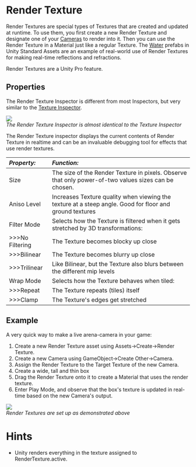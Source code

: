 Render Texture
==============


<span class=keyword>Render Textures</span> are special types of <span class=keyword>Textures</span> that are created and updated at runtime. To use them, you first create a new Render Texture and designate one of your [Cameras](class-Camera.md) to render into it. Then you can use the Render Texture in a <span class=keyword>Material</span> just like a regular Texture. The [Water](HOWTO-Water.md) prefabs in Unity Standard Assets are an example of real-world use of Render Textures for making real-time reflections and refractions.

Render Textures are a Unity Pro feature.


Properties
----------


The Render Texture <span class=keyword>Inspector</span> is different from most Inspectors, but very similar to the [Texture Inspector](class-Texture2D.md).


![](http://docwiki.hq.unity3d.com/uploads/Main/Inspector-RenderTexture.png)  
_The Render Texture Inspector is almost identical to the Texture Inspector_

The Render Texture inspector displays the current contents of Render Texture in realtime and can be an invaluable debugging tool for effects that use render textures.


|**_Property:_** |**_Function:_** |
|:---|:---|
|<span class=component>Size</span> |The size of the Render Texture in pixels. Observe that only power-of-two values sizes can be chosen. |
|<span class=component>Aniso Level</span> |Increases Texture quality when viewing the texture at a steep angle. Good for floor and ground textures |
|<span class=component>Filter Mode</span> |Selects how the Texture is filtered when it gets stretched by 3D transformations: |
|>>><span class=component>No Filtering</span> |The Texture becomes blocky up close |
|>>><span class=component>Bilinear</span> |The Texture becomes blurry up close |
|>>><span class=component>Trilinear</span> |Like Bilinear, but the Texture also blurs between the different mip levels |
|<span class=component>Wrap Mode</span> |Selects how the Texture behaves when tiled: |
|>>><span class=component>Repeat</span> |The Texture repeats (tiles) itself |
|>>><span class=component>Clamp</span> |The Texture's edges get stretched |


Example
-------


A very quick way to make a live arena-camera in your game:
1. Create a new Render Texture asset using <span class=menu>Assets->Create->Render Texture</span>.
1. Create a new Camera using <span class=menu>GameObject->Create Other->Camera</span>.
1. Assign the Render Texture to the <span class=component>Target Texture</span> of the new Camera.
1. Create a wide, tall and thin box
1. Drag the Render Texture onto it to create a Material that uses the render texture.
1. Enter Play Mode, and observe that the box's texture is updated in real-time based on the new Camera's output.


![](http://docwiki.hq.unity3d.com/uploads/Main/RenderTextureLiveCam.png)  
_Render Textures are set up as demonstrated above_

Hints
=====

* Unity renders everything in the texture assigned to RenderTexture.active.
